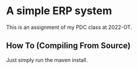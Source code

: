 # A simple ERP system

This is an assignment of my PDC class at 2022-OT.

## How To (Compiling From Source)

Just simply run the maven install.